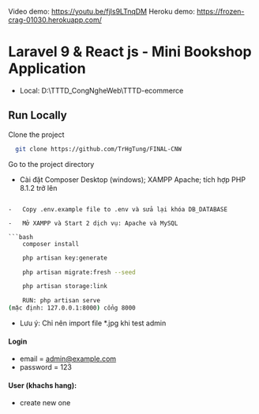 Video demo: https://youtu.be/fjIs9LTnqDM
Heroku demo: https://frozen-crag-01030.herokuapp.com/

# Laravel 9 & React js - Mini Bookshop Application
-   Local: D:\TTTD_CongNgheWeb\TTTD-ecommerce

## Run Locally

Clone the project

```bash
  git clone https://github.com/TrHgTung/FINAL-CNW
```

Go to the project directory

-	Cài đặt Composer Desktop (windows); XAMPP Apache; tích hợp PHP 8.1.2 trở lên
```

-   Copy .env.example file to .env và sửa lại khóa DB_DATABASE

-   Mở XAMPP và Start 2 dịch vụ: Apache và MySQL

```bash
    composer install
```

```bash
    php artisan key:generate
```

```bash
    php artisan migrate:fresh --seed
```

```bash
    php artisan storage:link
```

```bash
    RUN: php artisan serve 
(mặc định: 127.0.0.1:8000) cổng 8000
```

-   Lưu ý: Chỉ nên import file *.jpg khi test admin

#### Login

-   email = admin@example.com
-   password = 123

#### User (khachs hang):
-   create new one

